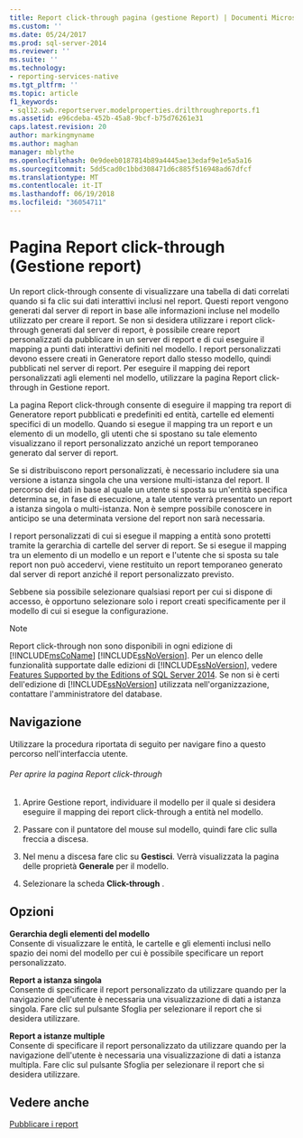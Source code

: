 ```yaml
---
title: Report click-through pagina (gestione Report) | Documenti Microsoft
ms.custom: ''
ms.date: 05/24/2017
ms.prod: sql-server-2014
ms.reviewer: ''
ms.suite: ''
ms.technology:
- reporting-services-native
ms.tgt_pltfrm: ''
ms.topic: article
f1_keywords:
- sql12.swb.reportserver.modelproperties.drilthroughreports.f1
ms.assetid: e96cdeba-452b-45a8-9bcf-b75d76261e31
caps.latest.revision: 20
author: markingmyname
ms.author: maghan
manager: mblythe
ms.openlocfilehash: 0e9deeb0187814b89a4445ae13edaf9e1e5a5a16
ms.sourcegitcommit: 5dd5cad0c1bbd308471d6c885f516948ad67dfcf
ms.translationtype: MT
ms.contentlocale: it-IT
ms.lasthandoff: 06/19/2018
ms.locfileid: "36054711"
---
```

# <a name="clickthrough-reports-page-report-manager"></a>Pagina Report click-through (Gestione report)
  Un report click-through consente di visualizzare una tabella di dati correlati quando si fa clic sui dati interattivi inclusi nel report. Questi report vengono generati dal server di report in base alle informazioni incluse nel modello utilizzato per creare il report. Se non si desidera utilizzare i report click-through generati dal server di report, è possibile creare report personalizzati da pubblicare in un server di report e di cui eseguire il mapping a punti dati interattivi definiti nel modello. I report personalizzati devono essere creati in Generatore report dallo stesso modello, quindi pubblicati nel server di report. Per eseguire il mapping dei report personalizzati agli elementi nel modello, utilizzare la pagina Report click-through in Gestione report.  
  
 La pagina Report click-through consente di eseguire il mapping tra report di Generatore report pubblicati e predefiniti ed entità, cartelle ed elementi specifici di un modello. Quando si esegue il mapping tra un report e un elemento di un modello, gli utenti che si spostano su tale elemento visualizzano il report personalizzato anziché un report temporaneo generato dal server di report.  
  
 Se si distribuiscono report personalizzati, è necessario includere sia una versione a istanza singola che una versione multi-istanza del report. Il percorso dei dati in base al quale un utente si sposta su un'entità specifica determina se, in fase di esecuzione, a tale utente verrà presentato un report a istanza singola o multi-istanza. Non è sempre possibile conoscere in anticipo se una determinata versione del report non sarà necessaria.  
  
 I report personalizzati di cui si esegue il mapping a entità sono protetti tramite la gerarchia di cartelle del server di report. Se si esegue il mapping tra un elemento di un modello e un report e l'utente che si sposta su tale report non può accedervi, viene restituito un report temporaneo generato dal server di report anziché il report personalizzato previsto.  
  
 Sebbene sia possibile selezionare qualsiasi report per cui si dispone di accesso, è opportuno selezionare solo i report creati specificamente per il modello di cui si esegue la configurazione.  
  
> [!NOTE]  
>  Report click-through non sono disponibili in ogni edizione di [!INCLUDE[msCoName](../includes/msconame-md.md)] [!INCLUDE[ssNoVersion](../includes/ssnoversion-md.md)]. Per un elenco delle funzionalità supportate dalle edizioni di [!INCLUDE[ssNoVersion](../includes/ssnoversion-md.md)], vedere [Features Supported by the Editions of SQL Server 2014](../../2014/getting-started/features-supported-by-the-editions-of-sql-server-2014.md). Se non si è certi dell'edizione di [!INCLUDE[ssNoVersion](../includes/ssnoversion-md.md)] utilizzata nell'organizzazione, contattare l'amministratore del database.  
  
## <a name="navigation"></a>Navigazione  
 Utilizzare la procedura riportata di seguito per navigare fino a questo percorso nell'interfaccia utente.  
  
###### <a name="to-open-the-clickthrough-reports-page"></a>Per aprire la pagina Report click-through  
  
1.  Aprire Gestione report, individuare il modello per il quale si desidera eseguire il mapping dei report click-through a entità nel modello.  
  
2.  Passare con il puntatore del mouse sul modello, quindi fare clic sulla freccia a discesa.  
  
3.  Nel menu a discesa fare clic su **Gestisci**. Verrà visualizzata la pagina delle proprietà **Generale** per il modello.  
  
4.  Selezionare la scheda **Click-through** .  
  
## <a name="options"></a>Opzioni  
 **Gerarchia degli elementi del modello**  
 Consente di visualizzare le entità, le cartelle e gli elementi inclusi nello spazio dei nomi del modello per cui è possibile specificare un report personalizzato.  
  
 **Report a istanza singola**  
 Consente di specificare il report personalizzato da utilizzare quando per la navigazione dell'utente è necessaria una visualizzazione di dati a istanza singola. Fare clic sul pulsante Sfoglia per selezionare il report che si desidera utilizzare.  
  
 **Report a istanze multiple**  
 Consente di specificare il report personalizzato da utilizzare quando per la navigazione dell'utente è necessaria una visualizzazione di dati a istanza multipla. Fare clic sul pulsante Sfoglia per selezionare il report che si desidera utilizzare.  
  
## <a name="see-also"></a>Vedere anche  
 [Pubblicare i report](../../2014/reporting-services/publish-reports.md)  
  
  